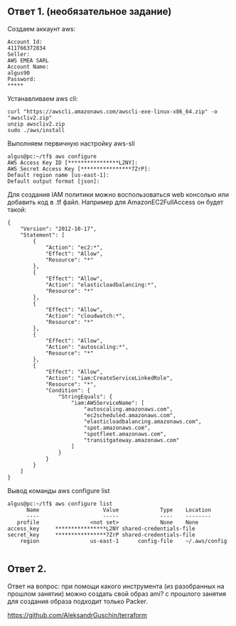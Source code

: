 ## Ответ 1. (необязательное задание)

Создаем аккаунт aws:
```
Account Id:
411766372834 
Seller:
AWS EMEA SARL 
Account Name:
algus90 
Password:
*****
```
Устанавливаем aws cli:
```
curl "https://awscli.amazonaws.com/awscli-exe-linux-x86_64.zip" -o "awscliv2.zip"
unzip awscliv2.zip
sudo ./aws/install
```
Выполняем первичную настройку aws-sli
```
algus@pc:~/tf$ aws configure
AWS Access Key ID [****************L2NY]: 
AWS Secret Access Key [****************7ZrP]: 
Default region name [us-east-1]: 
Default output format [json]: 
```

Для создания IAM политики можно воспользоваться web консолью или добавить код в .tf файл.
Например для AmazonEC2FullAccess он будет такой: 
```
{
    "Version": "2012-10-17",
    "Statement": [
        {
            "Action": "ec2:*",
            "Effect": "Allow",
            "Resource": "*"
        },
        {
            "Effect": "Allow",
            "Action": "elasticloadbalancing:*",
            "Resource": "*"
        },
        {
            "Effect": "Allow",
            "Action": "cloudwatch:*",
            "Resource": "*"
        },
        {
            "Effect": "Allow",
            "Action": "autoscaling:*",
            "Resource": "*"
        },
        {
            "Effect": "Allow",
            "Action": "iam:CreateServiceLinkedRole",
            "Resource": "*",
            "Condition": {
                "StringEquals": {
                    "iam:AWSServiceName": [
                        "autoscaling.amazonaws.com",
                        "ec2scheduled.amazonaws.com",
                        "elasticloadbalancing.amazonaws.com",
                        "spot.amazonaws.com",
                        "spotfleet.amazonaws.com",
                        "transitgateway.amazonaws.com"
                    ]
                }
            }
        }
    ]
}
```
Вывод команды aws configure list
```
algus@pc:~/tf$ aws configure list
      Name                    Value             Type    Location
      ----                    -----             ----    --------
   profile                <not set>             None    None
access_key     ****************L2NY shared-credentials-file    
secret_key     ****************7ZrP shared-credentials-file    
    region                us-east-1      config-file    ~/.aws/config
    
 ```
    
 ## Ответ 2.
 
 Ответ на вопрос: при помощи какого инструмента (из разобранных на прошлом занятии) можно создать свой образ ami?
 с прошлого занятия для создания образа подходит только Packer.
 
 <https://github.com/AleksandrGuschin/terraform>
 
 
